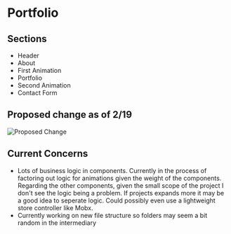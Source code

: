 # Portfolio

## Sections
* Header
* About
* First Animation
* Portfolio
* Second Animation
* Contact Form


## Proposed change as of 2/19
![Proposed Change](./ProposedChange2:19.png)

## Current Concerns
* Lots of business logic in components. Currently in the process of factoring out logic for animations given the weight of the components.  Regarding the other components, given the small scope of the project I don't see the logic being a problem.   If projects expands more it may be a good idea to seperate logic.  Could possibly even use a lightweight store controller like Mobx.
* Currently working on new file structure so folders may seem a bit random in the intermediary